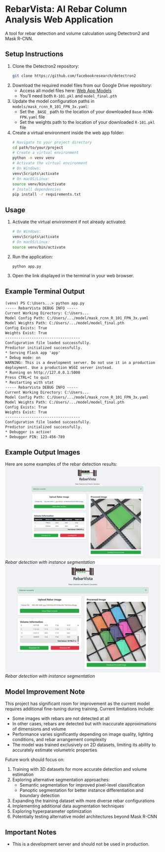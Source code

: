 # RebarVista: AI Rebar Column Analysis Web Application
A tool for rebar detection and volume calculation using Detectron2 and Mask R-CNN. 
## Setup Instructions
1. Clone the Detectron2 repository:
   ```bash
   git clone https://github.com/facebookresearch/detectron2
   ```
2. Download the required model files from our Google Drive repository:
   - Access all model files here: [Web App Models](https://drive.google.com/drive/folders/1bXmBKyZlDxDyZifHVBVSFXJZoFofEVYZ?usp=sharing)
   - You'll need both `R-101.pkl` and `model_final.pth`
3. Update the model configuration paths in `models/mask_rcnn_R_101_FPN_3x.yaml`:
   - Set the `_BASE_` path to the location of your downloaded `Base-RCNN-FPN.yaml` file
   - Set the weights path to the location of your downloaded `R-101.pkl` file
4. Create a virtual environment inside the web app folder:
   ```bash
   # Navigate to your project directory
   cd path/to/your/project
   # Create a virtual environment
   python -m venv venv
   # Activate the virtual environment
   # On Windows:
   venv\Scripts\activate
   # On macOS/Linux:
   source venv/bin/activate
   # Install dependencies
   pip install -r requirements.txt
   ```
## Usage
1. Activate the virtual environment if not already activated:
   ```bash
   # On Windows:
   venv\Scripts\activate
   # On macOS/Linux:
   source venv/bin/activate
   ```
2. Run the application:
   ```bash
   python app.py
   ```
3. Open the link displayed in the terminal in your web browser.
## Example Terminal Output
```
(venv) PS C:\Users...> python app.py 
----- RebarVista DEBUG INFO -----
Current Working Directory: C:\Users...
Model Config Path: C:/Users/.../model/mask_rcnn_R_101_FPN_3x.yaml
Model Weights Path: C:/Users/.../model/model_final.pth
Config Exists: True
Weights Exist: True
----------------------------------
Configuration file loaded successfully.
Predictor initialized successfully.
* Serving Flask app 'app'
* Debug mode: on
WARNING: This is a development server. Do not use it in a production deployment. Use a production WSGI server instead.
* Running on http://127.0.0.1:5000
Press CTRL+C to quit
* Restarting with stat
----- RebarVista DEBUG INFO -----
Current Working Directory: C:\Users...
Model Config Path: C:/Users/.../model/mask_rcnn_R_101_FPN_3x.yaml 
Model Weights Path: C:/Users/.../model/model_final.pth
Config Exists: True
Weights Exist: True
----------------------------------
Configuration file loaded successfully.
Predictor initialized successfully.
* Debugger is active!
* Debugger PIN: 123-456-789
```
## Example Output Images
Here are some examples of the rebar detection results:
![Rebar Detection Example 1](Example%20Output%20Images/output1.png)
*Rebar detection with instance segmentation*
![Rebar Detection Example 2](Example%20Output%20Images/output2.png)
*Rebar detection with instance segmentation*

## Model Improvement Note
This project has significant room for improvement as the current model requires additional fine-tuning during training. Current limitations include:
- Some images with rebars are not detected at all
- In other cases, rebars are detected but with inaccurate approximations of dimensions and volume
- Performance varies significantly depending on image quality, lighting conditions, and rebar arrangement complexity
- The model was trained exclusively on 2D datasets, limiting its ability to accurately estimate volumetric properties

Future work should focus on:
1. Training with 3D datasets for more accurate detection and volume estimation
2. Exploring alternative segmentation approaches:
   - Semantic segmentation for improved pixel-level classification
   - Panoptic segmentation for better instance differentiation and boundary detection
3. Expanding the training dataset with more diverse rebar configurations
4. Implementing additional data augmentation techniques
5. Exploring hyperparameter optimization
6. Potentially testing alternative model architectures beyond Mask R-CNN

## Important Notes
- This is a development server and should not be used in production.
